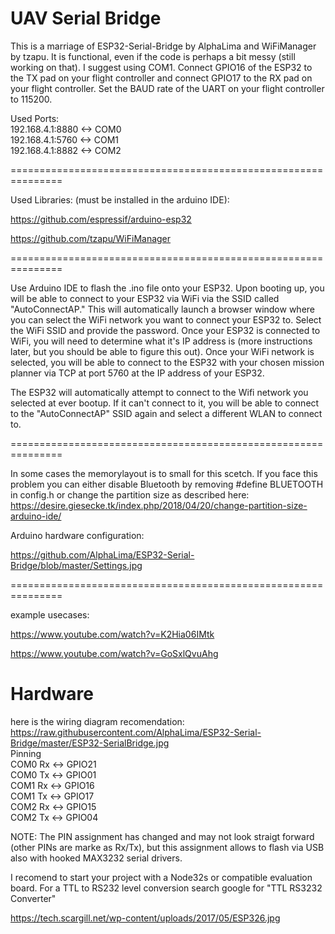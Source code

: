 # UAV Serial Bridge

This is a marriage of ESP32-Serial-Bridge by AlphaLima and WiFiManager by tzapu. It is functional, even if the code is perhaps a bit messy (still working on that). I suggest using COM1. Connect GPIO16 of the ESP32 to the TX pad on your flight controller and connect GPIO17 to the RX pad on your flight controller. Set the BAUD rate of the UART on your flight controller to 115200. 


Used Ports:                                                                                                          
192.168.4.1:8880  <-> COM0                                     
192.168.4.1:5760  <-> COM1                                     
192.168.4.1:8882  <-> COM2                                     

===============================================================

Used Libraries: (must be installed in the arduino IDE):

https://github.com/espressif/arduino-esp32

https://github.com/tzapu/WiFiManager


===============================================================

Use Arduino IDE to flash the .ino file onto your ESP32. Upon booting up, you will be able to connect to your ESP32 via WiFi via the SSID called "AutoConnectAP." This will automatically launch a browser window where you can select the WiFi network you want to connect your ESP32 to. Select the WiFi SSID and provide the password. Once your ESP32 is connected to WiFi, you will need to determine what it's IP address is (more instructions later, but you should be able to figure this out). Once your WiFi network is selected, you will be able to connect to the ESP32 with your chosen mission planner via TCP at port 5760 at the IP address of your ESP32.

The ESP32 will automatically attempt to connect to the Wifi network you selected at ever bootup. If it can't connect to it, you will be able to connect to the "AutoConnectAP" SSID again and select a different WLAN to connect to.

===============================================================

In some cases the memorylayout is to small for this scetch.
If you face this problem you can either disable Bluetooth by removing
#define BLUETOOTH
in config.h 
or change the partition size as described here:
https://desire.giesecke.tk/index.php/2018/04/20/change-partition-size-arduino-ide/

Arduino hardware configuration:

https://github.com/AlphaLima/ESP32-Serial-Bridge/blob/master/Settings.jpg

===============================================================

example usecases:

https://www.youtube.com/watch?v=K2Hia06IMtk

https://www.youtube.com/watch?v=GoSxlQvuAhg

# Hardware
here is the wiring diagram recomendation:
https://raw.githubusercontent.com/AlphaLima/ESP32-Serial-Bridge/master/ESP32-SerialBridge.jpg             
Pinning                                                                                     
COM0 Rx <-> GPIO21                                                                               
COM0 Tx <-> GPIO01                                                                                 
COM1 Rx <-> GPIO16                                                                               
COM1 Tx <-> GPIO17                                                                              
COM2 Rx <-> GPIO15                                                                               
COM2 Tx <-> GPIO04                                                                              

NOTE: The PIN assignment has changed and may not look straigt forward (other PINs are marke as Rx/Tx), but this assignment allows to flash via USB also with hooked MAX3232 serial drivers.

I recomend to start your project with a Node32s or compatible evaluation board. For a TTL to RS232 level conversion search google for "TTL RS3232 Converter"



https://tech.scargill.net/wp-content/uploads/2017/05/ESP326.jpg


